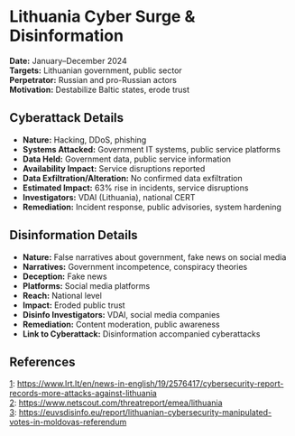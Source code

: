 # Lithuania Cyber Surge & Disinformation

**Date:** January–December 2024  
**Targets:** Lithuanian government, public sector  
**Perpetrator:** Russian and pro-Russian actors  
**Motivation:** Destabilize Baltic states, erode trust

## Cyberattack Details

- **Nature:** Hacking, DDoS, phishing
- **Systems Attacked:** Government IT systems, public service platforms
- **Data Held:** Government data, public service information
- **Availability Impact:** Service disruptions reported
- **Data Exfiltration/Alteration:** No confirmed data exfiltration
- **Estimated Impact:** 63% rise in incidents, service disruptions
- **Investigators:** VDAI (Lithuania), national CERT
- **Remediation:** Incident response, public advisories, system hardening

## Disinformation Details

- **Nature:** False narratives about government, fake news on social media
- **Narratives:** Government incompetence, conspiracy theories
- **Deception:** Fake news
- **Platforms:** Social media platforms
- **Reach:** National level
- **Impact:** Eroded public trust
- **Disinfo Investigators:** VDAI, social media companies
- **Remediation:** Content moderation, public awareness
- **Link to Cyberattack:** Disinformation accompanied cyberattacks

## References

[1](https://www.lrt.lt/en/news-in-english/19/2576417/cybersecurity-report-records-more-attacks-against-lithuania): https://www.lrt.lt/en/news-in-english/19/2576417/cybersecurity-report-records-more-attacks-against-lithuania  
[2](https://www.netscout.com/threatreport/emea/lithuania): https://www.netscout.com/threatreport/emea/lithuania  
[3](https://euvsdisinfo.eu/report/lithuanian-cybersecurity-manipulated-votes-in-moldovas-referendum): https://euvsdisinfo.eu/report/lithuanian-cybersecurity-manipulated-votes-in-moldovas-referendum  
